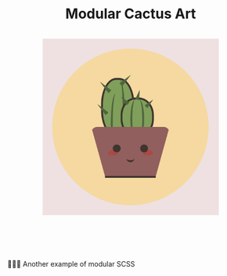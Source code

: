 <h1 align="center"> 
  <br>
  <b>
    Modular Cactus Art
  </b>
  <br>
  <br>
  <img alt="cactus" src="cactus.png" width="360px" />
  <br>
  <br>
</h1>

<br>

🎨🌵💅 Another example of modular SCSS

<br>
